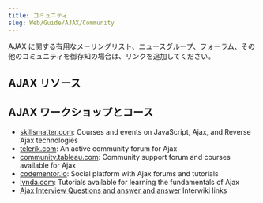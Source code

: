 ```yaml
---
title: コミュニティ
slug: Web/Guide/AJAX/Community
---
```

AJAX に関する有用なメーリングリスト、ニュースグループ、フォーラム、その他のコミュニティを御存知の場合は、リンクを追加してください。

## AJAX リソース

## AJAX ワークショップとコース

- [skillsmatter.com](https://skillsmatter.com/go/ajax-ria): Courses and events on JavaScript, Ajax, and Reverse Ajax technologies
- [telerik.com](https://www.telerik.com/forums/aspnet-ajax): An active community forum for Ajax
- [community.tableau.com](https://community.tableau.com/search.jspa?q=ajax): Community support forum and courses available for Ajax
- [codementor.io](https://www.codementor.io/community/search?q=ajax): Social platform with Ajax forums and tutorials
- [lynda.com](https://www.lynda.com/search?q=ajax): Tutorials available for learning the fundamentals of Ajax
- [Ajax Interview Questions and answer and answer](https://www.onlineinterviewquestions.com/ajax-interview-questions/) Interwiki links
